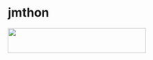 # jmthon

<p align="left"><a href="https://heroku.com/deploy?template=https://github.com/t7ff3/roz"> <img src="https://img.shields.io/badge/Deploy%20To%20Heroku-purple?style=for-the-badge&logo=heroku" width="320" height="58.45"/></a></p>

